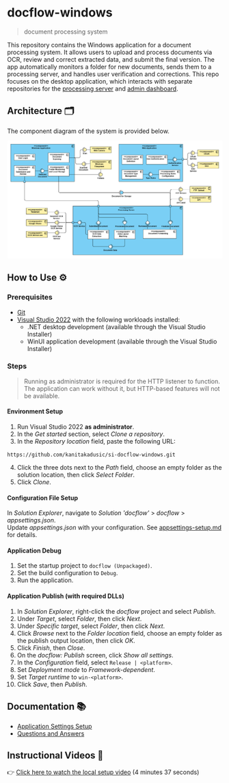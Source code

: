 # docflow-windows

> document processing system

This repository contains the Windows application for a document processing system. It allows users to upload and process documents via OCR, review and correct extracted data, and submit the final version. The app automatically monitors a folder for new documents, sends them to a processing server, and handles user verification and corrections. This repo focuses on the desktop application, which interacts with separate repositories for the [processing server](https://github.com/kanitakadusic/si-docflow-server.git) and [admin dashboard](https://github.com/HarisMalisevic/si-docflow-admin.git).

## Architecture 🗂️

The component diagram of the system is provided below.

![System architecture](documentation/images/systemArchitecture.png)

## How to Use ⚙️

### Prerequisites

- [Git](https://git-scm.com/)
- [Visual Studio 2022](https://visualstudio.microsoft.com/downloads/) with the following workloads installed:
  - .NET desktop development (available through the Visual Studio Installer)
  - WinUI application development (available through the Visual Studio Installer)

### Steps

> Running as administrator is required for the HTTP listener to function. The application can work without it, but HTTP-based features will not be available.

#### Environment Setup

1. Run Visual Studio 2022 **as administrator**.
2. In the _Get started_ section, select _Clone a repository_.
3. In the _Repository location_ field, paste the following URL:
```
https://github.com/kanitakadusic/si-docflow-windows.git
```
4. Click the three dots next to the _Path_ field, choose an empty folder as the solution location, then click _Select Folder_.
5. Click _Clone_.

#### Configuration File Setup

In _Solution Explorer_, navigate to _Solution 'docflow'_ > _docflow_ > _appsettings.json_.  
Update _appsettings.json_ with your configuration. See [appsettings-setup.md](./documentation/appsettings-setup.md) for details.

#### Application Debug

1. Set the startup project to `docflow (Unpackaged)`.
2. Set the build configuration to `Debug`.
3. Run the application.

#### Application Publish (with required DLLs)

1. In _Solution Explorer_, right-click the _docflow_ project and select _Publish_.
2. Under _Target_, select _Folder_, then click _Next_.
3. Under _Specific target_, select _Folder_, then click _Next_.
4. Click _Browse_ next to the _Folder location_ field, choose an empty folder as the publish output location, then click _OK_.
5. Click _Finish_, then _Close_.
6. On the _docflow: Publish_ screen, click _Show all settings_.
7. In the _Configuration_ field, select `Release | <platform>`.
8. Set _Deployment mode_ to _Framework-dependent_.
9. Set _Target runtime_ to `win-<platform>`.
10. Click _Save_, then _Publish_.

## Documentation 📚

- [Application Settings Setup](./documentation/appsettings-setup.md)
- [Questions and Answers](./documentation/q&a.md)

## Instructional Videos 🎥

👉 [Click here to watch the local setup video](https://drive.google.com/file/d/1M04ggYMaDb_OXw_n5H-JcJ1_xzW92U1p/view?usp=sharing) (4 minutes 37 seconds)
